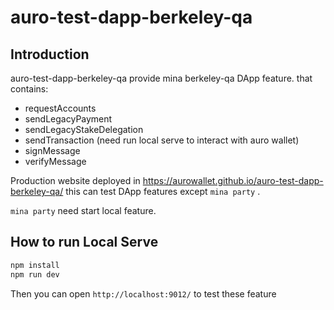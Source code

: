 # auro-test-dapp-berkeley-qa
## Introduction
auro-test-dapp-berkeley-qa provide mina berkeley-qa DApp feature. that contains:

- requestAccounts
- sendLegacyPayment
- sendLegacyStakeDelegation
- sendTransaction (need run local serve to interact with auro wallet)
- signMessage
- verifyMessage

Production website deployed in https://aurowallet.github.io/auro-test-dapp-berkeley-qa/
this can test DApp features except `mina party` .

`mina party`  need start local feature. 
## How to run Local Serve

```sh
npm install
npm run dev
```
Then you can open `http://localhost:9012/` to test these feature

